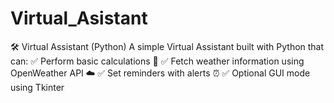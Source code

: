 # Virtual_Asistant
🛠 Virtual Assistant (Python) A simple Virtual Assistant built with Python that can: ✅ Perform basic calculations 🧮 ✅ Fetch weather information using OpenWeather API ☁️ ✅ Set reminders with alerts ⏰ ✅ Optional GUI mode using Tkinter 

